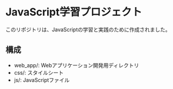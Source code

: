 # JavaScript学習プロジェクト

このリポジトリは、JavaScriptの学習と実践のために作成されました。

## 構成
- web_app/: Webアプリケーション開発用ディレクトリ
- css/: スタイルシート
- js/: JavaScriptファイル
